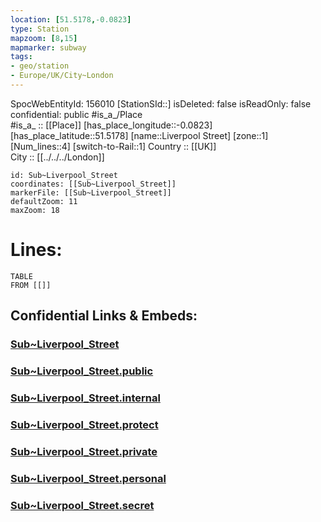 ```yaml
---
location: [51.5178,-0.0823] 
type: Station 
mapzoom: [8,15] 
mapmarker: subway 
tags:
- geo/station
- Europe/UK/City~London
---
```

SpocWebEntityId: 156010
[StationSId::] 
isDeleted: false
isReadOnly: false
confidential: public
#is_a_/Place  
#is_a_ :: [[Place]] 
[has_place_longitude::-0.0823] 
[has_place_latitude::51.5178] 
[name::Liverpool Street] 
[zone::1] 
[Num_lines::4] 
[switch-to-Rail::1] 
Country :: [[UK]]  
City :: [[../../../London]]  


```leaflet
id: Sub~Liverpool_Street
coordinates: [[Sub~Liverpool_Street]] 
markerFile: [[Sub~Liverpool_Street]] 
defaultZoom: 11 
maxZoom: 18
```


# Lines: 
```dataview
TABLE 
FROM [[]] 
```


## Confidential Links & Embeds: 

### [Sub~Liverpool_Street](/_Standards/Earth/Continent/Europe/Europe~North/UK/England/Regions~England/London,Greater/cities~GreaterLondon/Underground/Station/Sub~Liverpool_Street.md) 

### [Sub~Liverpool_Street.public](/_public/Earth/Continent/Europe/Europe~North/UK/England/Regions~England/London,Greater/cities~GreaterLondon/Underground/Station/Sub~Liverpool_Street.public.md) 

### [Sub~Liverpool_Street.internal](/_internal/Earth/Continent/Europe/Europe~North/UK/England/Regions~England/London,Greater/cities~GreaterLondon/Underground/Station/Sub~Liverpool_Street.internal.md) 

### [Sub~Liverpool_Street.protect](/_protect/Earth/Continent/Europe/Europe~North/UK/England/Regions~England/London,Greater/cities~GreaterLondon/Underground/Station/Sub~Liverpool_Street.protect.md) 

### [Sub~Liverpool_Street.private](/_private/Earth/Continent/Europe/Europe~North/UK/England/Regions~England/London,Greater/cities~GreaterLondon/Underground/Station/Sub~Liverpool_Street.private.md) 

### [Sub~Liverpool_Street.personal](/_personal/Earth/Continent/Europe/Europe~North/UK/England/Regions~England/London,Greater/cities~GreaterLondon/Underground/Station/Sub~Liverpool_Street.personal.md) 

### [Sub~Liverpool_Street.secret](/_secret/Earth/Continent/Europe/Europe~North/UK/England/Regions~England/London,Greater/cities~GreaterLondon/Underground/Station/Sub~Liverpool_Street.secret.md)

